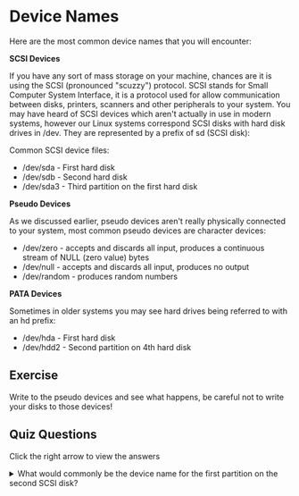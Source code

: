# Device Names

Here are the most common device names that you will encounter: 

<b>SCSI Devices</b>

If you have any sort of mass storage on your machine, chances are it is using the SCSI (pronounced "scuzzy") protocol. SCSI stands for Small Computer System Interface, it is a protocol used for allow communication between disks, printers, scanners and other peripherals to your system. You may have heard of SCSI devices which aren't actually in use in modern systems, however our Linux systems correspond SCSI disks with hard disk drives in /dev. They are represented by a prefix of sd (SCSI disk):

Common SCSI device files:

<ul>
<li>/dev/sda - First hard disk</li>
<li>/dev/sdb - Second hard disk</li>
<li>/dev/sda3 - Third partition on the first hard disk</li>
</ul>

<b>Pseudo Devices</b>

As we discussed earlier, pseudo devices aren't really physically connected to your system, most common pseudo devices are character devices: 

<ul>
<li>/dev/zero - accepts and discards all input, produces a continuous stream of NULL (zero value) bytes</li>
<li>/dev/null - accepts and discards all input, produces no output</li>
<li>/dev/random - produces random numbers</li>
</ul>

<b>PATA Devices</b>

Sometimes in older systems you may see hard drives being referred to with an hd prefix: 

<ul>
<li>/dev/hda - First hard disk</li>
<li>/dev/hdd2 - Second partition on 4th hard disk</li>
</ul> 

## Exercise

Write to the pseudo devices and see what happens, be careful not to write your disks to those devices!

## Quiz Questions 

Click the right arrow to view the answers

<details>
<summary>What would commonly be the device name for the first partition on the second SCSI disk?</summary>
sdb1
</details>
